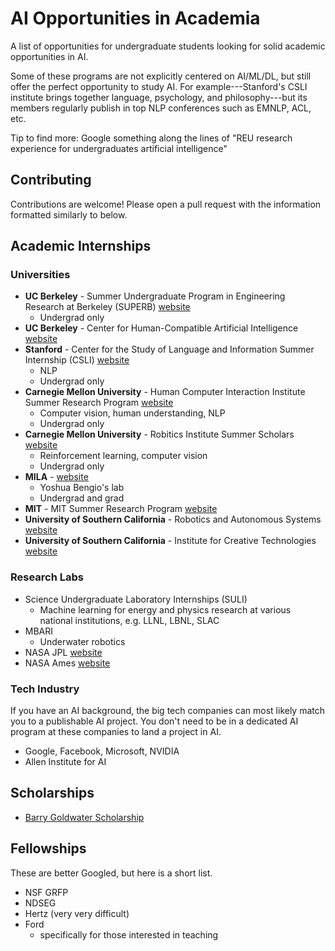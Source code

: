 # AI Opportunities in Academia
A list of opportunities for undergraduate students looking for solid academic opportunities in AI.

Some of these programs are not explicitly centered on AI/ML/DL, but still offer the perfect opportunity to study AI. For example---Stanford's CSLI institute brings together language, psychology, and philosophy---but its members regularly publish in top NLP conferences such as EMNLP, ACL, etc.

Tip to find more: Google something along the lines of "REU research experience for undergraduates artificial intelligence"

## Contributing
Contributions are welcome! Please open a pull request with the information formatted similarly to below.

## Academic Internships

### Universities
- **UC Berkeley** - Summer Undergraduate Program in Engineering Research at Berkeley (SUPERB) [website](https://eecs.berkeley.edu/resources/undergrads/research/superb)
  - Undergrad only
- **UC Berkeley** - Center for Human-Compatible Artificial Intelligence [website](https://humancompatible.ai/jobs)
- **Stanford** - Center for the Study of Language and Information Summer Internship (CSLI) [website](https://www-csli.stanford.edu/csli-summer-internship-program)
  - NLP
  - Undergrad only
- **Carnegie Mellon University** - Human Computer Interaction Institute Summer Research Program [website](https://hcii.cmu.edu/summer-research-program)
  - Computer vision, human understanding, NLP
  - Undergrad only
- **Carnegie Mellon University** - Robitics Institute Summer Scholars [website](https://riss.ri.cmu.edu/)
  - Reinforcement learning, computer vision
  - Undergrad only
- **MILA** - [website](https://mila.quebec/en/admission-process-for-interns/)
  - Yoshua Bengio's lab
  - Undergrad and grad
- **MIT** - MIT Summer Research Program [website](https://oge.mit.edu/graddiversity/msrp/)
- **University of Southern California** - Robotics and Autonomous Systems [website](https://www.cs.usc.edu/reu/)
- **University of Southern California** - Institute for Creative Technologies [website](https://ict.usc.edu/internships/)

### Research Labs
- Science Undergraduate Laboratory Internships (SULI)
  - Machine learning for energy and physics research at various national institutions, e.g. LLNL, LBNL, SLAC
- MBARI
  - Underwater robotics
- NASA JPL [website](https://www.jpl.nasa.gov/edu/intern/apply/)
- NASA Ames [website](https://intern.nasa.gov/)

### Tech Industry
If you have an AI background, the big tech companies can most likely match you to a publishable AI project. You don't need to be in a dedicated AI program at these companies to land a project in AI.
- Google, Facebook, Microsoft, NVIDIA
- Allen Institute for AI

## Scholarships
- [Barry Goldwater Scholarship](https://goldwater.scholarsapply.org/)

## Fellowships
These are better Googled, but here is a short list.
- NSF GRFP
- NDSEG
- Hertz (very very difficult)
- Ford
    - specifically for those interested in teaching
